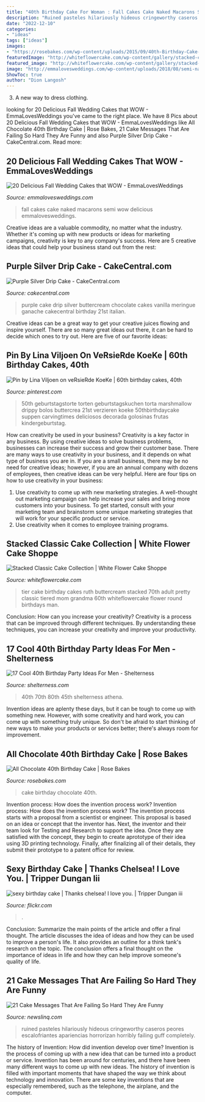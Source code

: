 ```yaml
---
title: "40th Birthday Cake For Woman : Fall Cakes Cake Naked Macarons Semi Wow Delicious Emmalovesweddings"
description: "Ruined pasteles hilariously hideous cringeworthy caseros peores escalofriantes apariencias horrorizan horribly failing guff completely"
date: "2022-12-10"
categories:
- "ideas"
tags: ["ideas"]
images:
- "https://rosebakes.com/wp-content/uploads/2015/09/40th-Birthday-Cake-Chocolate-Texture-e1482902811341.jpg"
featuredImage: "http://whiteflowercake.com/wp-content/gallery/stacked-cake-collection/2-tier-ruth.jpg"
featured_image: "http://whiteflowercake.com/wp-content/gallery/stacked-cake-collection/2-tier-ruth.jpg"
image: "http://emmalovesweddings.com/wp-content/uploads/2018/08/semi-naked-fall-wedding-cake-with-Macarons.jpg"
ShowToc: true
author: "Dion Langosh"
---
```



3. A new way to dress clothing.

	

		
looking for 20 Delicious Fall Wedding Cakes that WOW - EmmaLovesWeddings you've came to the right place. We have 8 Pics about 20 Delicious Fall Wedding Cakes that WOW - EmmaLovesWeddings like All Chocolate 40th Birthday Cake | Rose Bakes, 21 Cake Messages That Are Failing So Hard They Are Funny and also Purple Silver Drip Cake - CakeCentral.com. Read more:
		
    
## 20 Delicious Fall Wedding Cakes That WOW - EmmaLovesWeddings

<img loading=lazy src="http://emmalovesweddings.com/wp-content/uploads/2018/08/semi-naked-fall-wedding-cake-with-Macarons.jpg" onerror="this.onerror=null;this.src='https://tse3.mm.bing.net/th?id=OIP.Q9Ob3xu_1Ywc9Q743j7nmgHaLG&amp;pid=15.1';" alt="20 Delicious Fall Wedding Cakes that WOW - EmmaLovesWeddings">

_Source: emmalovesweddings.com_

>fall cakes cake naked macarons semi wow delicious emmalovesweddings. 

	

Creative ideas are a valuable commodity, no matter what the industry. Whether it's coming up with new products or ideas for marketing campaigns, creativity is key to any company's success. Here are 5 creative ideas that could help your business stand out from the rest: 

    
## Purple Silver Drip Cake - CakeCentral.com

<img loading=lazy src="https://cdn001.cakecentral.com/gallery/2017/04/900_purple-silver-drip-cake-960964eQv4s.JPG" onerror="this.onerror=null;this.src='https://tse1.mm.bing.net/th?id=OIP.vHklxAaQphHeZN5BYOZnIAHaJ4&amp;pid=15.1';" alt="Purple Silver Drip Cake - CakeCentral.com">

_Source: cakecentral.com_

>purple cake drip silver buttercream chocolate cakes vanilla meringue ganache cakecentral birthday 21st italian. 

	

Creative ideas can be a great way to get your creative juices flowing and inspire yourself. There are so many great ideas out there, it can be hard to decide which ones to try out. Here are five of our favorite ideas: 

    
## Pin By Lina Viljoen On VeRsieRde KoeKe | 60th Birthday Cakes, 40th

<img loading=lazy src="https://i.pinimg.com/736x/e5/df/e3/e5dfe31f852a4449799bea9e551c5c2f.jpg" onerror="this.onerror=null;this.src='https://tse1.mm.bing.net/th?id=OIP.V8Q6ESpP2hNh2i4lw7HJUQHaKq&amp;pid=15.1';" alt="Pin by Lina Viljoen on veRsieRde KoeKe | 60th birthday cakes, 40th">

_Source: pinterest.com_

>50th geburtstagstorte torten geburtstagskuchen torta marshmallow drippy bolos buttercrea 21st verzieren koeke 50thbirthdaycake suppen carvingtimes deliciosos decorada golosinas frutas kindergeburtstag. 

	

How can creativity be used in your business?
Creativity is a key factor in any business. By using creative ideas to solve business problems, businesses can increase their success and grow their customer base. There are many ways to use creativity in your business, and it depends on what type of business you are in. If you are a small business, there may be no need for creative ideas; however, if you are an annual company with dozens of employees, then creative ideas can be very helpful. Here are four tips on how to use creativity in your business: 
1) Use creativity to come up with new marketing strategies. A well-thought out marketing campaign can help increase your sales and bring more customers into your business. To get started, consult with your marketing team and brainstorm some unique marketing strategies that will work for your specific product or service. 
2) Use creativity when it comes to employee training programs.

    
## Stacked Classic Cake Collection | White Flower Cake Shoppe

<img loading=lazy src="http://whiteflowercake.com/wp-content/gallery/stacked-cake-collection/2-tier-ruth.jpg" onerror="this.onerror=null;this.src='https://tse4.mm.bing.net/th?id=OIP.hCIx186uBQk2CYymAUWf7AHaJ4&amp;pid=15.1';" alt="Stacked Classic Cake Collection | White Flower Cake Shoppe">

_Source: whiteflowercake.com_

>tier cake birthday cakes ruth buttercream stacked 70th adult pretty classic tiered mom grandma 60th whiteflowercake flower round birthdays man. 

	

Conclusion: How can you increase your creativity?
Creativity is a process that can be improved through different techniques. By understanding these techniques, you can increase your creativity and improve your productivity.

    
## 17 Cool 40th Birthday Party Ideas For Men - Shelterness

<img loading=lazy src="https://i.shelterness.com/2017/02/07-vintage-dude-thank-tags-for-party-favors.jpg" onerror="this.onerror=null;this.src='https://tse4.mm.bing.net/th?id=OIP.Ne2XOytjrLigGekK1BxSpwHaJ4&amp;pid=15.1';" alt="17 Cool 40th Birthday Party Ideas For Men - Shelterness">

_Source: shelterness.com_

>40th 70th 80th 45th shelterness athena. 

	

Invention ideas are aplenty these days, but it can be tough to come up with something new. However, with some creativity and hard work, you can come up with something truly unique. So don't be afraid to start thinking of new ways to make your products or services better; there's always room for improvement.

    
## All Chocolate 40th Birthday Cake | Rose Bakes

<img loading=lazy src="https://rosebakes.com/wp-content/uploads/2015/09/40th-Birthday-Cake-Chocolate-Texture-e1482902811341.jpg" onerror="this.onerror=null;this.src='https://tse3.mm.bing.net/th?id=OIP.qv82Trk5aOECjVL2sfqhaAHaKX&amp;pid=15.1';" alt="All Chocolate 40th Birthday Cake | Rose Bakes">

_Source: rosebakes.com_

>cake birthday chocolate 40th. 

	

Invention process: How does the invention process work?
Invention process: How does the invention process work?
The invention process starts with a proposal from a scientist or engineer. This proposal is based on an idea or concept that the inventor has. Next, the inventor and their team look for Testing and Research to support the idea. Once they are satisfied with the concept, they begin to create aprototype of their idea using 3D printing technology. Finally, after finalizing all of their details, they submit their prototype to a patent office for review.

    
## Sexy Birthday Cake | Thanks Chelsea! I Love You. | Tripper Dungan Iii

<img loading=lazy src="https://c2.staticflickr.com/6/5189/5646972535_28a50acfb7_b.jpg" onerror="this.onerror=null;this.src='https://tse3.mm.bing.net/th?id=OIP.HMrCbGdlUcaS4i1MmmR7YQHaJ4&amp;pid=15.1';" alt="sexy birthday cake | Thanks chelsea! I love you. | Tripper Dungan iii">

_Source: flickr.com_

>. 

	

Conclusion: Summarize the main points of the article and offer a final thought.
The article discusses the idea of ideas and how they can be used to improve a person's life. It also provides an outline for a think tank's research on the topic. The conclusion offers a final thought on the importance of ideas in life and how they can help improve someone's quality of life.

    
## 21 Cake Messages That Are Failing So Hard They Are Funny

<img loading=lazy src="https://www.newslinq.com/wp-content/uploads/2015/06/9782.jpg" onerror="this.onerror=null;this.src='https://tse3.mm.bing.net/th?id=OIP.RTj33gy52G7oz7wBWZ6qqAHaJ4&amp;pid=15.1';" alt="21 Cake Messages That Are Failing So Hard They Are Funny">

_Source: newslinq.com_

>ruined pasteles hilariously hideous cringeworthy caseros peores escalofriantes apariencias horrorizan horribly failing guff completely. 

	

The history of Invention: How did invention develop over time?
Invention is the process of coming up with a new idea that can be turned into a product or service. Invention has been around for centuries, and there have been many different ways to come up with new ideas. The history of invention is filled with important moments that have shaped the way we think about technology and innovation. There are some key inventions that are especially remembered, such as the telephone, the airplane, and the computer.


